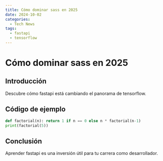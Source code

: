 ```yaml
---
title: Cómo dominar sass en 2025
date: 2024-10-02
categories:
  - Tech News
tags:
  - fastapi
  - tensorflow
---
```


# Cómo dominar sass en 2025

## Introducción

Descubre cómo fastapi está cambiando el panorama de tensorflow.

## Código de ejemplo

```python
def factorial(n): return 1 if n == 0 else n * factorial(n-1)
print(factorial(5))
```

## Conclusión

Aprender fastapi es una inversión útil para tu carrera como desarrollador.
